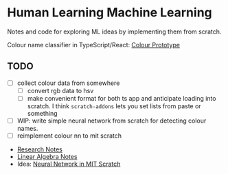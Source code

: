# Human Learning Machine Learning

Notes and code for exploring ML ideas by implementing them from scratch.

Colour name classifier in TypeScript/React: [Colour Prototype](color-prototype/README.md)

## TODO

* [ ] collect colour data from somewhere
    * [ ] convert rgb data to hsv
    * [ ] make convenient format for both ts app and anticipate loading into scratch.
      I think `scratch-addons` lets you set lists from paste or something
* [ ] WIP: write simple neural network from scratch for detecting colour names.
* [ ] reimplement colour nn to mit scratch

* [Research Notes](ml-research.md)
* [Linear Algebra Notes](linear-algebra.md)
* Idea: [Neural Network in MIT Scratch](scratch-nn.md)
